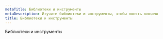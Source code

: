 ```yaml
---
metaTitle: Библиотеки и инструменты
metaDescription: Изучите библиотеки и инструменты, чтобы понять ключевые концепции и фундаментальные идеи в выбранной области
title: Библиотеки и инструменты
---
```

Библиотеки и инструменты
